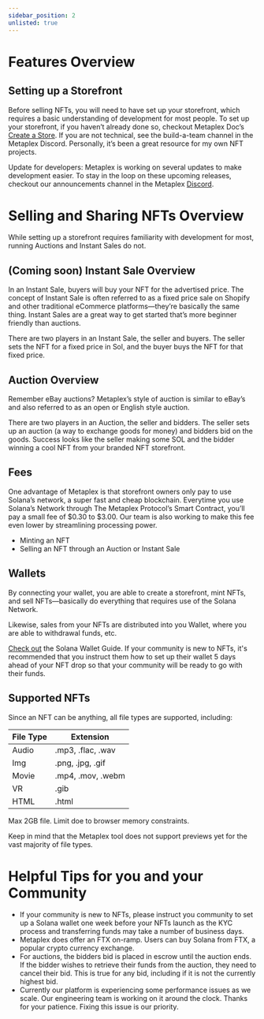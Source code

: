 ```yaml
---
sidebar_position: 2
unlisted: true
---
```


# Features Overview

## Setting up a Storefront
Before selling NFTs, you will need to have set up your storefront, which requires a basic understanding of development for most people. To set up your storefront, if you haven’t already done so, checkout Metaplex Doc’s [Create a Store](https://docs.metaplex.com/create-store/introduction). If you are not technical, see the build-a-team channel in the Metaplex Discord. Personally, it’s been a great resource for my own NFT projects. 

Update for developers: Metaplex is working on several updates to make development easier. To stay in the loop on these upcoming releases, checkout our announcements channel in the Metaplex [Discord](https://discord.com/invite/metaplex). 

# Selling and Sharing NFTs Overview
While setting up a storefront requires familiarity with development for most, running Auctions and Instant Sales do not.

## (Coming soon) Instant Sale Overview
In an Instant Sale, buyers will buy your NFT for the advertised price. The concept of Instant Sale is often referred to as a fixed price sale on Shopify and other traditional eCommerce platforms—they’re basically the same thing. Instant Sales are a great way to get started that’s more beginner friendly than auctions.

There are two players in an Instant Sale, the seller and buyers. The seller sets the NFT for a fixed price in Sol, and the buyer buys the NFT for that fixed price. 

## Auction Overview
Remember eBay auctions? Metaplex’s style of auction is similar to eBay’s and also referred to as an open or English style auction. 

There are two players in an Auction, the seller and bidders. The seller sets up an auction (a way to exchange goods for money) and bidders bid on the goods. Success looks like the seller making some SOL and the bidder winning a cool NFT from your branded NFT storefront. 

## Fees
One advantage of Metaplex is that storefront owners only pay to use Solana’s network, a super fast and cheap blockchain. Everytime you use Solana’s Network through The Metaplex Protocol’s Smart Contract, you’ll pay a small fee of $0.30 to $3.00. Our team is also working to make this fee even lower by streamlining processing power. 
* Minting an NFT
* Selling an NFT through an Auction or Instant Sale 

## Wallets 
By connecting your wallet, you are able to create a storefront, mint NFTs, and sell NFTs—basically do everything that requires use of the Solana Network. 

Likewise, sales from your NFTs are distributed into you Wallet, where you are able to withdrawal funds, etc. 

[Check out](https://docs.solana.com/wallet-guide) the Solana Wallet Guide. If your community is new to NFTs, it's recommended that you instruct them how to set up their wallet 5 days ahead of your NFT drop so that your community will be ready to go with their funds. 


## Supported NFTs 
Since an NFT can be anything, all file types are supported, including:

File Type | Extension
------------ | -------------
Audio | .mp3, .flac, .wav
Img | .png, .jpg, .gif
Movie | .mp4, .mov, .webm
VR | .gib
HTML | .html 

Max 2GB file. Limit doe to browser memory constraints. 

Keep in mind that the Metaplex tool does not support previews yet for the vast majority of file types. 

# Helpful Tips for you and your Community 
* If your community is new to NFTs, please instruct you community to set up a Solana wallet one week before your NFTs launch as the KYC process and transferring funds may take a number of business days. 
* Metaplex does offer an FTX on-ramp. Users can buy Solana from FTX, a popular crypto currency exchange. 
* For auctions, the bidders bid is placed in escrow until the auction ends. If the bidder wishes to retrieve their funds from the auction, they need to cancel their bid. This is true for any bid, including if it is not the currently highest bid. 
* Currently our platform is experiencing some performance issues as we scale. Our engineering team is working on it around the clock. Thanks for your patience. Fixing this issue is our priority.
